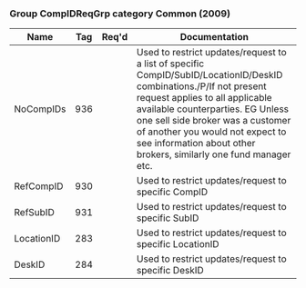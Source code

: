 ### Group CompIDReqGrp category Common (2009)

| Name       | Tag | Req'd | Documentation                                                                                                                               |
|------------|-----|----------|-------------------------------------------------------------------------------------------------------------------------------|
| NoCompIDs  | 936 |       | Used to restrict updates/request to a list of specific CompID/SubID/LocationID/DeskID combinations./P/If not present request applies to all applicable available counterparties. EG Unless one sell side broker was a customer of another you would not expect to see information about other brokers, similarly one fund manager etc. |
| RefCompID  | 930 |       | Used to restrict updates/request to specific CompID                                                                                                                               |
| RefSubID   | 931 |       | Used to restrict updates/request to specific SubID                                                                                                                               |
| LocationID | 283 |       | Used to restrict updates/request to specific LocationID                                                                                                                               |
| DeskID     | 284 |       | Used to restrict updates/request to specific DeskID                                                                                                                               |

